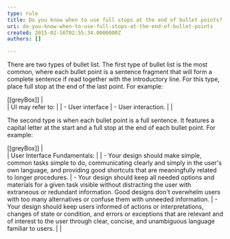 ```yaml
---
type: rule
title: Do you know when to use full stops at the end of bullet points?
uri: do-you-know-when-to-use-full-stops-at-the-end-of-bullet-points
created: 2015-02-16T02:55:34.0000000Z
authors: []

---
```


There are two types of bullet list. The first type of bullet list is the  most common, where each bullet point is a sentence fragment that will  form a complete sentence if read together with the introductory line.  For this type, place full stop at the end of the last point. For  example:
 

[[greyBox]]
|  
| UI may refer to:
| 
| - User interface
| - User interaction.
| 
|  

The second type is when each bullet point is a full sentence. It features a capital letter at the start and a full stop at the end of each bullet point. For example:


[[greyBox]]
|  
| User Interface Fundamentals:
| 
| - Your design should make simple, common tasks simple to do, communicating clearly and simply in the user's own language, and providing good shortcuts that are meaningfully related to longer procedures.
| - Your design should keep all needed options and materials for a given task visible without distracting the user with extraneous or redundant information. Good designs don't overwhelm users with too many alternatives or confuse them with unneeded information.
| - Your design should keep users informed of actions or interpretations, changes of state or condition, and errors or exceptions that are relevant and of interest to the user through clear, concise, and unambiguous language familiar to users.
| 
|
